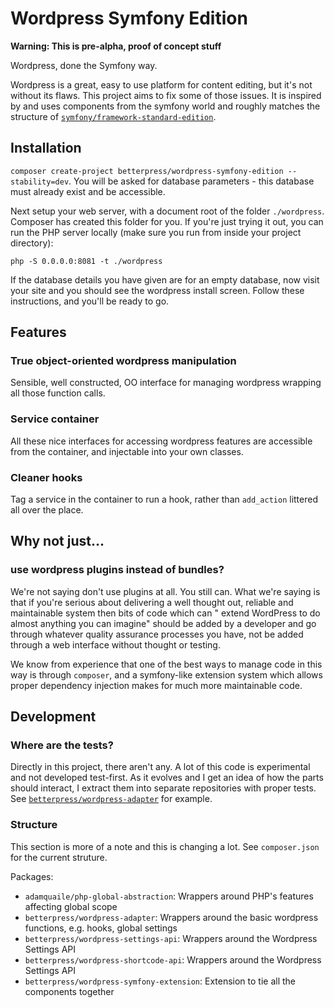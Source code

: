 # Wordpress Symfony Edition

**Warning: This is pre-alpha, proof of concept stuff**

Wordpress, done the Symfony way.

Wordpress is a great, easy to use platform for content editing, but it's not without its flaws. This project aims to
fix some of those issues. It is inspired by and uses components from the symfony world and roughly matches the structure
of [`symfony/framework-standard-edition`](https://github.com/symfony/symfony-standard).

## Installation

`composer create-project betterpress/wordpress-symfony-edition --stability=dev`. You will be asked for database parameters - this
database must already exist and be accessible. 

Next setup your web server, with a document root of the folder `./wordpress`. Composer has created this folder for you. If you're 
just trying it out, you can run the PHP server locally (make sure you run from inside your project directory):

`php -S 0.0.0.0:8081 -t ./wordpress`

If the database details you have given are for an empty database, now visit your site and you should see the wordpress install screen. 
Follow these instructions, and you'll be ready to go. 

## Features

### True object-oriented wordpress manipulation

Sensible, well constructed, OO interface for managing wordpress wrapping all those function calls.

### Service container

All these nice interfaces for accessing wordpress features are accessible from the container, and injectable into your
own classes.

### Cleaner hooks

Tag a service in the container to run a hook, rather than `add_action` littered all over the place.


## Why not just...

### use wordpress plugins instead of bundles?

We're not saying don't use plugins at all. You still can. What we're saying is that if you're serious about delivering
a well thought out, reliable and maintainable system then bits of code which can " extend WordPress to do almost anything you can imagine"
should be added by a developer and go through whatever quality assurance processes you have, not be added through a web 
interface without thought or testing. 

We know from experience that one of the best ways to manage code in this way is through `composer`, and a symfony-like 
extension system which allows proper dependency injection makes for much more maintainable code. 

## Development

### Where are the tests?

Directly in this project, there aren't any. A lot of this code is experimental and not developed test-first. As it evolves 
and I get an idea of how the parts should interact, I extract them into separate repositories with proper tests. 
See [`betterpress/wordpress-adapter`](https://github.com/betterpress/wordpress-adapter) for example. 

### Structure

This section is more of a note and this is changing a lot. See `composer.json` for the current struture. 

Packages:

  - `adamquaile/php-global-abstraction`: Wrappers around PHP's features affecting global scope
  - `betterpress/wordpress-adapter`: Wrappers around the basic wordpress functions, e.g. hooks, global settings
  - `betterpress/wordpress-settings-api`: Wrappers around the Wordpress Settings API
  - `betterpress/wordpress-shortcode-api`: Wrappers around the Wordpress Settings API
  - `betterpress/wordpress-symfony-extension`: Extension to tie all the components together
      
